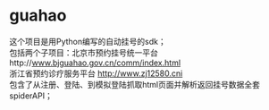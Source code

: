 # guahao
这个项目是用Python编写的自动挂号的sdk；<br/>
包括两个子项目：北京市预约挂号统一平台http://www.bjguahao.gov.cn/comm/index.html<br />
               浙江省预约诊疗服务平台 http://www.zj12580.cni <br />
包含了从注册、登陆、到模拟登陆抓取html页面并解析返回挂号数据全套spiderAPI；<br />
